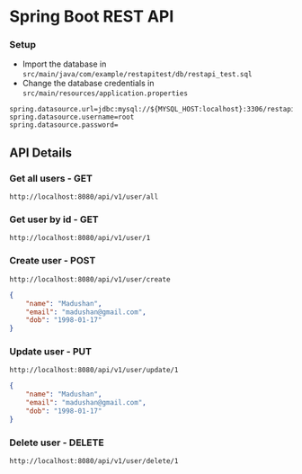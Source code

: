 # Spring Boot REST API

### Setup

* Import the database in `src/main/java/com/example/restapitest/db/restapi_test.sql`
* Change the database credentials in `src/main/resources/application.properties`
```
spring.datasource.url=jdbc:mysql://${MYSQL_HOST:localhost}:3306/restapi_test
spring.datasource.username=root
spring.datasource.password=
```

## API Details


### Get all users - GET 
```
http://localhost:8080/api/v1/user/all
```

### Get user by id - GET 
```
http://localhost:8080/api/v1/user/1
```

### Create user - POST
```
http://localhost:8080/api/v1/user/create
```

```json
{
    "name": "Madushan",
    "email": "madushan@gmail.com",
    "dob": "1998-01-17"
}
```

### Update user - PUT
```
http://localhost:8080/api/v1/user/update/1
````

```json
{
    "name": "Madushan",
    "email": "madushan@gmail.com",
    "dob": "1998-01-17"
}
```

### Delete user - DELETE
```
http://localhost:8080/api/v1/user/delete/1
```
